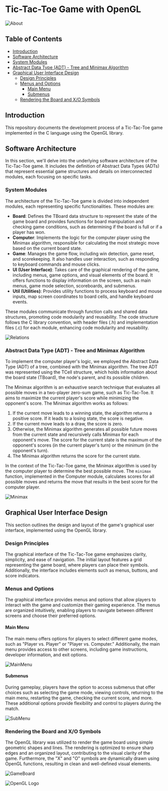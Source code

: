 # Tic-Tac-Toe Game with OpenGL

![About](https://github.com/GabrielFrazz/TicTacToe-OpenGL/assets/118780538/b4e57a7d-9f08-4146-957a-f0eafe0780d7)

## Table of Contents

- [Introduction](#introduction)
- [Software Architecture](#software-architecture)
- [System Modules](#system-modules)
- [Abstract Data Type (ADT) - Tree and Minimax Algorithm](#adt-tree-and-minimax-algorithm)
- [Graphical User Interface Design](#graphical-user-interface-design)
  - [Design Principles](#design-principles)
  - [Menus and Options](#menus-and-options)
    - [Main Menu](#main-menu)
    - [Submenus](#sub-menus)
  - [Rendering the Board and X/O Symbols](#rendering-the-board-and-xo-symbols)

## Introduction

This repository documents the development process of a Tic-Tac-Toe game implemented in the C language using the OpenGL library.

## Software Architecture

In this section, we'll delve into the underlying software architecture of the Tic-Tac-Toe game. It includes the definition of Abstract Data Types (ADTs) that represent essential game structures and details on interconnected modules, each focusing on specific tasks.

### System Modules

The architecture of the Tic-Tac-Toe game is divided into independent modules, each representing specific functionalities. These modules are:

- **Board**: Defines the TBoard data structure to represent the state of the game board and provides functions for board manipulation and checking game conditions, such as determining if the board is full or if a player has won.
- **Computer**: Implements the logic for the computer player using the Minimax algorithm, responsible for calculating the most strategic move based on the current board state.
- **Game**: Manages the game flow, including win detection, game reset, and scorekeeping. It also handles user interaction, such as responding to keyboard commands and mouse clicks.
- **UI (User Interface)**: Takes care of the graphical rendering of the game, including menus, game options, and visual elements of the board. It offers functions to display information on the screen, such as main menus, game mode selection, scoreboards, and submenus.
- **Util (Utilities)**: Provides utility functions to process keyboard and mouse inputs, map screen coordinates to board cells, and handle keyboard events.

These modules communicate through function calls and shared data structures, promoting code modularity and reusability. The code structure follows the C library convention, with header files (.h) and implementation files (.c) for each module, enhancing code modularity and reusability.

![Relations](https://github.com/GabrielFrazz/TicTacToe-OpenGL/assets/118780538/8ab20744-7dbc-4c7f-b639-7a384939712c)

### Abstract Data Type (ADT) - Tree and Minimax Algorithm

To implement the computer player's logic, we employed the Abstract Data Type (ADT) of a tree, combined with the Minimax algorithm. The tree ADT was represented using the TCell structure, which holds information about the board state (TBoard), the node's parent, and its possible children.

The Minimax algorithm is an exhaustive search technique that evaluates all possible moves in a two-player zero-sum game, such as Tic-Tac-Toe. It aims to maximize the current player's score while minimizing the opponent's score. The Minimax algorithm works as follows:

1. If the current move leads to a winning state, the algorithm returns a positive score. If it leads to a losing state, the score is negative.
2. If the current move leads to a draw, the score is zero.
3. Otherwise, the Minimax algorithm generates all possible future moves from the current state and recursively calls Minimax for each opponent's move. The score for the current state is the maximum of the opponent's scores (in the current player's turn) or the minimum (in the opponent's turn).
4. The Minimax algorithm returns the score for the current state.

In the context of the Tic-Tac-Toe game, the Minimax algorithm is used by the computer player to determine the best possible move. The `minimax` function, implemented in the Computer module, calculates scores for all possible moves and returns the move that results in the best score for the computer player.

![Minimax](https://github.com/GabrielFrazz/TicTacToe-OpenGL/assets/118780538/c5d1c34f-11c9-4de5-a1d7-a07bc0237847)

## Graphical User Interface Design

This section outlines the design and layout of the game's graphical user interface, implemented using the OpenGL library.

### Design Principles

The graphical interface of the Tic-Tac-Toe game emphasizes clarity, simplicity, and ease of navigation. The initial layout features a grid representing the game board, where players can place their symbols. Additionally, the interface includes elements such as menus, buttons, and score indicators.

### Menus and Options

The graphical interface provides menus and options that allow players to interact with the game and customize their gaming experience. The menus are organized intuitively, enabling players to navigate between different screens and choose their preferred options.

#### Main Menu

The main menu offers options for players to select different game modes, such as "Player vs. Player" or "Player vs. Computer." Additionally, the main menu provides access to other screens, including game instructions, developer information, and exit options.

![MainMenu](https://github.com/GabrielFrazz/TicTacToe-OpenGL/assets/118780538/73012ab7-7aaa-4d69-84c5-d174fa64463f)

#### Submenus

During gameplay, players have the option to access submenus that offer choices such as selecting the game mode, viewing controls, returning to the main menu, restarting the game, checking the current score, and more. These additional options provide flexibility and control to players during the match.

![SubMenu](https://github.com/GabrielFrazz/TicTacToe-OpenGL/assets/118780538/49d8fbff-7146-4cc4-b380-2cd579b8d3c9)

### Rendering the Board and X/O Symbols

The OpenGL library was utilized to render the game board using simple geometric shapes and lines. The rendering is optimized to ensure sharp edges and an organized layout, contributing to the visual clarity of the game. Furthermore, the "X" and "O" symbols are dynamically drawn using OpenGL functions, resulting in clean and well-defined visual elements.

![GameBoard](https://github.com/GabrielFrazz/TicTacToe-OpenGL/assets/118780538/33b4a434-42f6-4536-9f5b-718e3b7639b6)


![OpenGL Logo](opengl_logo_image_link_here)

